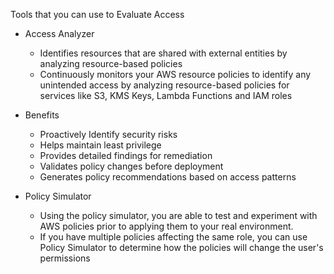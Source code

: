 Tools that you can use to Evaluate Access

- Access Analyzer
    
    - Identifies resources that are shared with external entities by analyzing resource-based policies
    - Continuously monitors your AWS resource policies to identify any unintended access by analyzing resource-based policies for services like S3, KMS Keys, Lambda Functions and IAM roles
- Benefits
    
    - Proactively Identify security risks
    - Helps maintain least privilege
    - Provides detailed findings for remediation
    - Validates policy changes before deployment
    - Generates policy recommendations based on access patterns
- Policy Simulator
    
    - Using the policy simulator, you are able to test and experiment with AWS policies prior to applying them to your real environment.
    - If you have multiple policies affecting the same role, you can use Policy Simulator to determine how the policies will change the user's permissions